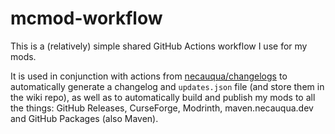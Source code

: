# mcmod-workflow

This is a (relatively) simple shared GitHub Actions workflow I use for my mods.

It is used in conjunction with actions from [necauqua/changelogs](https://github.com/necauqua/changelogs) to automatically generate a changelog and `updates.json` file (and store them in the wiki repo), as well as to automatically build and publish my mods to all the things: GitHub Releases, CurseForge, Modrinth, maven.necauqua.dev and GitHub Packages (also Maven).
